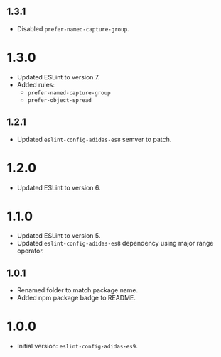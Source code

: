 ## 1.3.1

- Disabled `prefer-named-capture-group`.

# 1.3.0

- Updated ESLint to version 7.
- Added rules:
  - `prefer-named-capture-group`
  - `prefer-object-spread`

## 1.2.1

- Updated `eslint-config-adidas-es8` semver to patch.

# 1.2.0

- Updated ESLint to version 6.

# 1.1.0

- Updated ESLint to version 5.
- Updated `eslint-config-adidas-es8` dependency using major range operator.

## 1.0.1

- Renamed folder to match package name.
- Added npm package badge to README.

# 1.0.0

- Initial version: `eslint-config-adidas-es9`.
